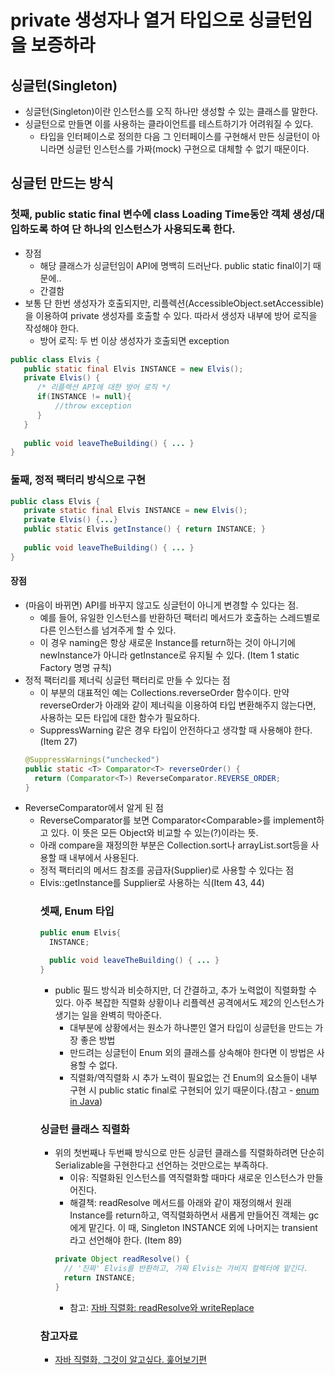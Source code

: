 # private 생성자나 열거 타입으로 싱글턴임을 보증하라

## 싱글턴(Singleton)
- 싱글턴(Singleton)이란 인스턴스를 오직 하나만 생성할 수 있는 클래스를 말한다.
- 싱글턴으로 만들면 이를 사용하는 클라이언트를 테스트하기가 어려워질 수 있다.
  * 타입을 인터페이스로 정의한 다음 그 인터페이스를 구현해서 만든 싱글턴이 아니라면 싱글턴 인스턴스를 가짜(mock) 구현으로 대체할 수 없기 때문이다.

## 싱글턴 만드는 방식

### 첫째, public static final 변수에 class Loading Time동안 객체 생성/대입하도록 하여 단 하나의 인스턴스가 사용되도록 한다.
- 장점
  - 해당 클래스가 싱글턴임이 API에 명백히 드러난다. public static final이기 때문에..
  - 간결함
- 보통 단 한번 생성자가 호출되지만, 리플렉션(AccessibleObject.setAccessible)을 이용하여 private 생성자를 호출할 수 있다. 따라서 생성자 내부에 방어 로직을 작성해야 한다.
  * 방어 로직: 두 번 이상 생성자가 호출되면 exception
```java
public class Elvis {
   public static final Elvis INSTANCE = new Elvis();
   private Elvis() {
      /* 리플렉션 API에 대한 방어 로직 */
      if(INSTANCE != null){ 
          //throw exception
      } 
   }
   
   public void leaveTheBuilding() { ... } 
}
```

### 둘째, 정적 팩터리 방식으로 구현
```java
public class Elvis {
   private static final Elvis INSTANCE = new Elvis();
   private Elvis() {...}
   public static Elvis getInstance() { return INSTANCE; }
   
   public void leaveTheBuilding() { ... } 
}
```
#### 장점
- (마음이 바뀌면) API를 바꾸지 않고도 싱글턴이 아니게 변경할 수 있다는 점.
  - 예를 들어, 유일한 인스턴스를 반환하던 팩터리 메서드가 호출하는 스레드별로 다른 인스턴스를 넘겨주게 할 수 있다.
  - 이 경우 naming은 항상 새로운 Instance를 return하는 것이 아니기에 newInstance가 아니라 getInstance로 유지될 수 있다. (Item 1 static Factory 명명 규칙)
- 정적 팩터리를 제너릭 싱글턴 팩터리로 만들 수 있다는 점
  - 이 부분의 대표적인 예는 Collections.reverseOrder 함수이다. 만약 reverseOrder가 아래와 같이 제너릭을 이용하여 타입 변환해주지 않는다면, 사용하는 모든 타입에 대한 함수가 필요하다.
   * SuppressWarning 같은 경우 타입이 안전하다고 생각할 때 사용해야 한다. (Item 27)
   ```java
   @SuppressWarnings("unchecked") 
   public static <T> Comparator<T> reverseOrder() { 
     return (Comparator<T>) ReverseComparator.REVERSE_ORDER;
   }
   ```
 - ReverseComparator에서 알게 된 점 
   - ReverseComparator를 보면 Comparator<Comparable<Object>>를 implement하고 있다. 이 뜻은 모든 Object와 비교할 수 있는(?)이라는 뜻.
   - 아래 compare을 재정의한 부분은 Collection.sort나 arrayList.sort등을 사용할 때 내부에서 사용된다.
   - 정적 팩터리의 메서드 참조를 공급자(Supplier)로 사용할 수 있다는 점
   - Elvis::getInstance를 Supplier<Elvis>로 사용하는 식(Item 43, 44) 

### 셋째, Enum 타입
```java
public enum Elvis{
  INSTANCE;
  
  public void leaveTheBuilding() { ... }
}
```
- public 필드 방식과 비슷하지만, 더 간결하고, 추가 노력없이 직렬화할 수 있다. 아주 복잡한 직렬화 상황이나 리플렉션 공격에서도 제2의 인스턴스가 생기는 일을 완벽히 막아준다.
  * 대부분에 상황에서는 원소가 하나뿐인 열거 타입이 싱글턴을 만드는 가장 좋은 방법
  * 만드려는 싱글턴이 Enum 외의 클래스를 상속해야 한다면 이 방법은 사용할 수 없다.
  * 직렬화/역직렬화 시 추가 노력이 필요없는 건 Enum의 요소들이 내부 구현 시 public static final로 구현되어 있기 때문이다.(참고 - [enum in Java](https://www.geeksforgeeks.org/enum-in-java/))
  
### 싱글턴 클래스 직렬화
- 위의 첫번째나 두번째 방식으로 만든 싱글턴 클래스를 직렬화하려면 단순히 Serializable을 구현한다고 선언하는 것만으로는 부족하다.
  - 이유: 직렬화된 인스턴스를 역직렬화할 때마다 새로운 인스턴스가 만들어진다.
  - 해결책: readResolve 메서드를 아래와 같이 재정의해서 원래 Instance를 return하고, 역직렬화하면서 새롭게 만들어진 객체는 gc에게 맡긴다. 이 때, Singleton INSTANCE 외에 나머지는 transient라고 선언해야 한다.
  (Item 89)
  ```java
  private Object readResolve() {
    // '진짜' Elvis를 반환하고, 가짜 Elvis는 가비지 컬렉터에 맡긴다.
    return INSTANCE; 
  }
  ```
  - 참고: [자바 직렬화: readResolve와 writeReplace](https://madplay.github.io/post/what-is-readresolve-method-and-writereplace-method)


### 참고자료
- [자바 직렬화, 그것이 알고싶다. 훑어보기편](https://woowabros.github.io/experience/2017/10/17/java-serialize.html)

